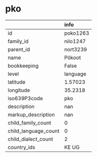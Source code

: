 # pko
|                      | info     |
|:---------------------|:---------|
| id                   | poko1263 |
| family_id            | nilo1247 |
| parent_id            | nort3239 |
| name                 | Pökoot   |
| bookkeeping          | False    |
| level                | language |
| latitude             | 1.57023  |
| longitude            | 35.2318  |
| iso639P3code         | pko      |
| description          | nan      |
| markup_description   | nan      |
| child_family_count   | 0        |
| child_language_count | 0        |
| child_dialect_count  | 2        |
| country_ids          | KE UG    |